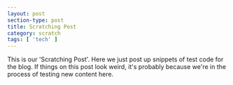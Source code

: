 ```yaml
---
layout: post
section-type: post
title: Scratching Post
category: scratch
tags: [ 'tech' ]
---
```


This is our 'Scratching Post'. Here we just post up snippets of test code for the blog. If things on this post look weird, it's probably because we're in the process of testing new content here.
<!--
<ul class="cb-slideshow">
	<li>
		<span>Image 01</span>
		<div>
			<h3>Forest</h3>
		</div>
	</li>
	<li>
		<span>Image 02</span>
		<div>
			<h3>Forest</h3>
		</div>
	</li>
	<li>
		<span>Image 03</span>
		<div>
			<h3>Forest</h3>
		</div>
	</li>
 	<li>
		<span>Image 04</span>
		<div>
			<h3>Forest</h3>
		</div>
	</li>
	<li>
		<span>Image 05</span>
		<div>
			<h3>Forest</h3>
		</div>
	</li>
  	<li>
		<span>Image 06</span>
		<div>
			<h3>Forest</h3>
		</div>
	</li>
</ul>
-->
